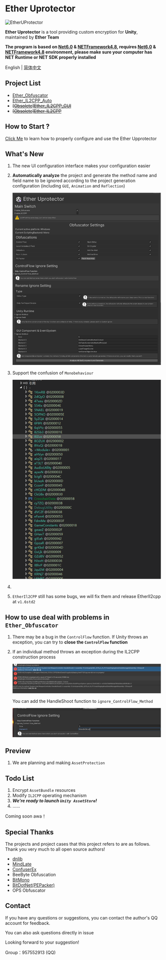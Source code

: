 # Ether Uprotector

![EtherUProtector](https://socialify.git.ci/Ether2023/Ether-Uprotector/image?description=1&forks=1&issues=1&logo=<https://github.com/Ether2023/Ether-Uprotector/blob/main/logo.png>&name=1&owner=1&pulls=1&stargazers=1&theme=Light)

**Ether Uprotector** is a tool providing custom encryption for **Unity**, maintained by **Ether Team**

**The program is based on [Net6.0](https://dotnet.microsoft.com/zh-cn/download/dotnet/6.0) & [NETFramework4.8](https://dotnet.microsoft.com/zh-cn/download/dotnet-framework/net48), requires [Net6.0](https://dotnet.microsoft.com/zh-cn/download/dotnet/6.0) & [NETFramework4.8](https://dotnet.microsoft.com/zh-cn/download/dotnet-framework/net48) environment, please make sure your computer has NET Runtime or NET SDK properly installed**

English | [简体中文](README_zh-cn.md)

## Project List
- [Ether_Obfuscator](Ether_Obfuscator)
- [Ether_IL2CPP_Auto](Ether_IL2CPP_Auto)
- ~~[[Obsolete]Ether_IL2CPP_GUI](Ether_IL2CPP_GUI)~~
- ~~[[Obsolete]Ether-IL2CPP](Ether_IL2CPP)~~

## How to Start ?
[Click Me](Ether_Obfuscator) to learn how to properly configure and use the Ether Upprotector

## What's New
1. The new UI configuration interface makes your configuration easier
   
2. **Automatically analyze** the project and generate the method name and field name to be ignored according to the project generation configuration (including `GUI`, `Animation` and `Reflection`)

   ![newui](pics/newui.png)
 
3. Support the confusion of `Monobehaviour`

   ![monoobfus](pics/obfusmono.png)

4. 

5. `EtherIl2CPP` still has some bugs, we will fix them and release EtherIl2cpp at `v1.6std2`

## How to use deal with problems in `Ether_Obfuscator`

1. There may be a bug in the `ControlFlow` function. If Unity throws an exception, you can try to **close the `ControlFlow` function**
2. If an individual method throws an exception during the IL2CPP construction process

    ![err1](pics/err1.png)

    You can add the HandleShoot function to `ignore_ControlFlow_Method`

   ![config](pics/cfignore.png)

## Preview

1. We are planning and making `AssetProtection`

## Todo List

1. Encrypt `AssetBundle` resources
2. Modify `IL2CPP` operating mechanism
3. ***We're ready to launch `Unity AssetStore`!***
4. ......

Coming soon awa！

## Special Thanks

The projects and project cases that this project refers to are as follows. Thank you very much to all open source authors!

- [dnlib](https://github.com/0xd4d/dnlib)
- [MindLate](https://github.com/Sato-Isolated/MindLated)
- [ConfuserEx](https://github.com/yck1509/ConfuserEx)
- BeeByte Obfuscation
- [BitMono](https://github.com/sunnamed434/BitMono)
- [BitDotNet(PEPacker)](https://github.com/0x59R11/BitDotNet)
- OPS Obfuscator

## Contact

If you have any questions or suggestions, you can contact the author's QQ account for feedback.

You can also ask questions directly in issue

Looking forward to your suggestion!

Group：957552913 (QQ)
